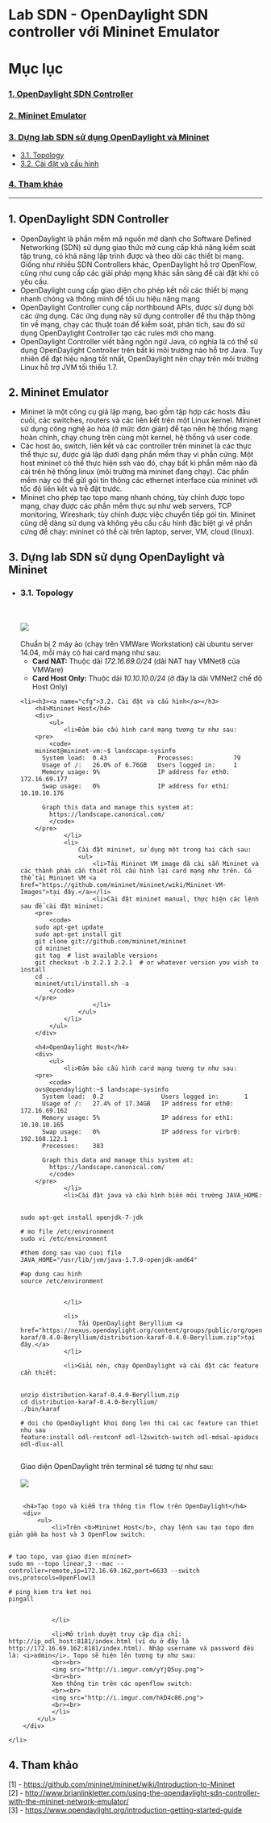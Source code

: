 # Lab SDN - OpenDaylight SDN controller với Mininet Emulator
# Mục lục
<h3><a href="#odl">1. OpenDaylight SDN Controller</a></h3>
<h3><a href="#mininet">2. Mininet Emulator</a></h3>
<h3><a href="#lab">3. Dựng lab SDN sử dụng OpenDaylight và Mininet</a></h3>
<ul>
    <li><a href="#topo">3.1. Topology</a></li>
    <li><a href="#cfg">3.2. Cài đặt và cấu hình</a></li>
</ul>
<h3><a href="#ref">4. Tham khảo</a></h3>

---

<h2><a name="odl">1. OpenDaylight SDN Controller</a></h2>
<div>
<ul>
    <li>
        OpenDaylight là phần mềm mã nguồn mở dành cho Software Defined Networking (SDN) sử dụng giao thức mở cung cấp khả năng kiểm soát tập trung, có khả năng lập trình được và theo dõi các thiết bị mạng. Giống như nhiều SDN Controllers khác, OpenDaylight hỗ trợ OpenFlow, cũng như cung cấp các giải pháp mạng khác sẵn sàng để cài đặt khi có yêu cầu.      
    </li>
    <li>
        OpenDaylight cung cấp giao diện cho phép kết nối các thiết bị mạng nhanh chóng và thông minh để tối ưu hiệu năng mạng
    </li>
    <li>
        OpenDaylight Controller cung cấp northbound APIs, được sử dụng bởi các ứng dụng. Các ứng dụng này sử dụng controller để thu thập thông tin về mạng, chạy các thuật toán để kiểm soát, phân tích, sau đó sử dụng OpenDaylight Controller tạo các rules mới cho mạng.
    </li>
    <li>
        OpenDaylight Controller viết bằng ngôn ngữ Java, có nghĩa là có thể sử dụng OpenDaylight Controller trên bất kì môi trường nào hỗ trợ Java. Tuy nhiên để đạt hiệu năng tốt nhất, OpenDaylight nên chạy trên môi trường Linux hỗ trợ JVM tối thiểu 1.7.
    </li>
</ul>
</div>

<h2><a name="mininet">2. Mininet Emulator</a></h2>
<div>
<ul>
    <li>
         Mininet là một công cụ giả lập mạng, bao gồm tập hợp các hosts đầu cuối, các switches, routers và các liên kết trên một Linux kernel. Mininet sử dụng công nghệ ảo hóa (ở mức đơn giản) để tạo nên hệ thống mạng hoàn chỉnh, chạy chung trên cùng một kernel, hệ thống và user code. 
    </li>
    <li>
        Các host ảo, switch, liên kết và các controller trên mininet là các thực thể thực sự, được giả lập dưới dạng phần mềm thay vì phần cứng. Một host mininet có thể thực hiện ssh vào đó, chạy bất kì phần mềm nào đã cài trên hệ thống linux (môi trường mà mininet đang chạy). Các phần mềm này có thể gửi gói tin thông các ethernet interface của mininet với tốc độ liên kết và trễ đặt trước. 
    </li>
    <li>
        Mininet cho phép tạo topo mạng nhanh chóng, tùy chỉnh được topo mạng, chạy được các phần mềm thực sự như web servers, TCP monitoring, Wireshark; tùy chỉnh được việc chuyển tiếp gói tin. Mininet cũng dễ dàng sử dụng và không yêu cầu cấu hình đặc biệt gì về phần cứng để chạy: mininet có thể cài trên laptop, server, VM, cloud (linux).
    </li>
</ul>
</div>

<h2><a name="lab">3. Dựng lab SDN sử dụng OpenDaylight và Mininet</a></h2>
<ul>
    <li><h3><a name="topo">3.1. Topology</a></h3>
<br><br>
<img src="http://i.imgur.com/Vde39t1.jpg">
<br><br>
Chuẩn bị 2 máy ảo (chạy trên VMWare Workstation) cài ubuntu server 14.04, mỗi máy có hai card mạng như sau:
            <ul>
                <li><b>Card NAT: </b>
                Thuộc dải <i>172.16.69.0/24</i> (dải NAT hay VMNet8 của VMWare)
                </li>
                <li><b>Card Host Only: </b>
                Thuộc dải <i>10.10.10.0/24</i> (ở đây là dải VMNet2 chế độ Host Only)
                </li>
            </ul>
    </li>

    <li><h3><a name="cfg">3.2. Cài đặt và cấu hình</a></h3>
        <h4>Mininet Host</h4>
        <div>
            <ul>
                <li>Đảm bảo cấu hình card mạng tương tự như sau:
        <pre>
            <code>
        mininet@mininet-vm:~$ landscape-sysinfo
          System load:  0.43              Processes:           79
          Usage of /:   26.0% of 6.76GB   Users logged in:     1
          Memory usage: 9%                IP address for eth0: 172.16.69.177
          Swap usage:   0%                IP address for eth1: 10.10.10.176     

          Graph this data and manage this system at:
            https://landscape.canonical.com/
            </code>
        </pre>
                </li>
                <li>
                    Cài đặt mininet, sử dụng một trong hai cách sau:
                    <ul>
                        <li>Tải Mininet VM image đã cài sẵn Mininet và các thành phần cần thiết rồi cấu hình lại card mạng như trên. Có thể tải Mininet VM <a href="https://github.com/mininet/mininet/wiki/Mininet-VM-Images">tại đây.</a></li>
                        <li>Cài đặt mininet manual, thực hiện các lệnh sau để cài đặt mininet:
        <pre>
            <code>
        sudo apt-get update
        sudo apt-get install git
        git clone git://github.com/mininet/mininet
        cd mininet
        git tag  # list available versions
        git checkout -b 2.2.1 2.2.1  # or whatever version you wish to install
        cd ..
        mininet/util/install.sh -a
            </code>
        </pre>
                        </li>
                    </ul> 
                </li>
            </ul>
        </div>

        <h4>OpenDaylight Host</h4>
        <div>
            <ul>
                <li>Đảm bảo cấu hình card mạng tương tự như sau:
        <pre>
            <code>
        ovs@opendaylight:~$ landscape-sysinfo
          System load:  0.2                Users logged in:       1
          Usage of /:   27.4% of 17.34GB   IP address for eth0:   172.16.69.162
          Memory usage: 5%                 IP address for eth1:   10.10.10.165
          Swap usage:   0%                 IP address for virbr0: 192.168.122.1
          Processes:    383     

          Graph this data and manage this system at:
            https://landscape.canonical.com/
            </code>
        </pre>
                </li>
                <li>Cài đặt java và cấu hình biến môi trường JAVA_HOME:
<pre>
    <code>
sudo apt-get install openjdk-7-jdk

# mo file /etc/environment
sudo vi /etc/environment

#them dong sau vao cuoi file
JAVA_HOME="/usr/lib/jvm/java-1.7.0-openjdk-amd64"

#ap dung cau hinh
source /etc/environment
    </code>
</pre>
                </li>

                <li>
                    Tải OpenDaylight Beryllium <a href="https://nexus.opendaylight.org/content/groups/public/org/opendaylight/integration/distribution-karaf/0.4.0-Beryllium/distribution-karaf-0.4.0-Beryllium.zip">tại đây.</a>
                </li>

                <li>Giải nén, chạy OpenDaylight và cài đặt các feature cần thiết:
<pre>
    <code>
unzip distribution-karaf-0.4.0-Beryllium.zip
cd distribution-karaf-0.4.0-Beryllium/
./bin/karaf

# doi cho OpenDaylight khoi dong len thi cai cac feature can thiet nhu sau
feature:install odl-restconf odl-l2switch-switch odl-mdsal-apidocs odl-dlux-all
    </code>
</pre>

Giao diện OpenDaylight trên terminal sẽ tương tự như sau:
<br><br>
<img src="http://i.imgur.com/06AwYFN.png">
<br><br>
                </li>
            </ul>
        </div>

        <h4>Tạo topo và kiểm tra thông tin flow trên OpenDaylight</h4>
        <div>
            <ul>
                <li>Trên <b>Mininet Host</b>, chạy lệnh sau tạo topo đơn giản gồm ba host và 3 OpenFlow switch:
<pre>
    <code>
# tao topo, vao giao dien <i>mininet></i>
sudo mn --topo linear,3 --mac --controller=remote,ip=172.16.69.162,port=6633 --switch ovs,protocols=OpenFlow13

# ping kiem tra ket noi
pingall
    </code>
</pre>
                </li>

                <li>Mở trình duyệt truy cập địa chỉ: http://ip_odl_host:8181/index.html (ví dụ ở đây là http://172.16.69.162:8181/index.html). Nhập username và password đều là: <i>admin</i>. Topo sẽ hiện lên tương tự như sau:
                <br><br>
                <img src="http://i.imgur.com/yYjQ5uy.png">
                <br><br>
                Xem thông tin trên các openflow switch:
                <br><br>
                <img src="http://i.imgur.com/hkD4c86.png">
                <br><br>
                </li>
            </ul>
        </div>

    </li>

</ul>
<h2><a name="ref">4. Tham khảo</a></h2>
<div>
    [1] - <a href="https://github.com/mininet/mininet/wiki/Introduction-to-Mininet">https://github.com/mininet/mininet/wiki/Introduction-to-Mininet</a>
    <br>
    [2] - <a href="http://www.brianlinkletter.com/using-the-opendaylight-sdn-controller-with-the-mininet-network-emulator/">http://www.brianlinkletter.com/using-the-opendaylight-sdn-controller-with-the-mininet-network-emulator/</a>
    <br>
    [3] - <a href="https://www.opendaylight.org/introduction-getting-started-guide">https://www.opendaylight.org/introduction-getting-started-guide</a>
</div>
